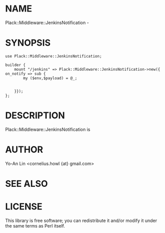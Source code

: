 # NAME

Plack::Middleware::JenkinsNotification -

# SYNOPSIS

    use Plack::Middleware::JenkinsNotification;

    builder {
        mount "/jenkins" => Plack::Middleware::JenkinsNotification->new({ on_notify => sub {
            my ($env,$payload) = @_;
            

        }});
    };

# DESCRIPTION

Plack::Middleware::JenkinsNotification is

# AUTHOR

Yo-An Lin <cornelius.howl {at} gmail.com>

# SEE ALSO

# LICENSE

This library is free software; you can redistribute it and/or modify
it under the same terms as Perl itself.

